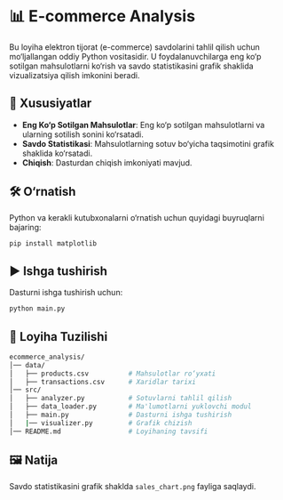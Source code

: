 # 📊 E-commerce Analysis

Bu loyiha elektron tijorat (e-commerce) savdolarini tahlil qilish uchun mo‘ljallangan oddiy Python vositasidir. U foydalanuvchilarga eng ko‘p sotilgan mahsulotlarni ko‘rish va savdo statistikasini grafik shaklida vizualizatsiya qilish imkonini beradi.

## 🚀 Xususiyatlar
- **Eng Ko‘p Sotilgan Mahsulotlar**: Eng ko‘p sotilgan mahsulotlarni va ularning sotilish sonini ko‘rsatadi.
- **Savdo Statistikasi**: Mahsulotlarning sotuv bo‘yicha taqsimotini grafik shaklida ko‘rsatadi.
- **Chiqish**: Dasturdan chiqish imkoniyati mavjud.

## 🛠 O‘rnatish
Python va kerakli kutubxonalarni o‘rnatish uchun quyidagi buyruqlarni bajaring:

```bash
pip install matplotlib
```

## ▶️ Ishga tushirish
Dasturni ishga tushirish uchun:

```bash
python main.py
```

## 📂 Loyiha Tuzilishi
```bash
ecommerce_analysis/
│── data/
│   ├── products.csv          # Mahsulotlar ro‘yxati
│   ├── transactions.csv      # Xaridlar tarixi
│── src/
│   ├── analyzer.py           # Sotuvlarni tahlil qilish
│   ├── data_loader.py        # Ma'lumotlarni yuklovchi modul
│   ├── main.py               # Dasturni ishga tushirish
│   |── visualizer.py         # Grafik chizish
│── README.md                 # Loyihaning tavsifi
```

## 🖼 Natija
Savdo statistikasini grafik shaklda ```sales_chart.png``` fayliga saqlaydi.
